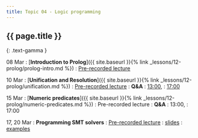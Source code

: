 ```yaml
---
title: Topic 04 - Logic programming
---
```


## {{ page.title }}
{: .text-gamma }

08 Mar
: [**Introduction to Prolog**]({{ site.baseurl }}{% link _lessons/12-prolog/prolog-intro.md %})
  : [Pre-recorded lecture](https://www.youtube.com/playlist?list=PLeIbBi3CwMZw3XQhb0hwQVSxamEJhF_TO)

10 Mar
: [**Unification and Resolution**]({{ site.baseurl }}{% link _lessons/12-prolog/unification.md %})
  : [Pre-recorded lecture](https://www.youtube.com/playlist?list=PLeIbBi3CwMZyH6P_Jboge8kSvUXUCeORz)
: **Q&A**
  : [13:00](https://youtu.be/dtdRwmZBrCw),
  : [17:00](https://youtu.be/fM8onekuCfg)

15 Mar
: [**Numeric predicates**]({{ site.baseurl }}{% link _lessons/12-prolog/numeric-predicates.md %})
  : Pre-recorded lecture
: **Q&A**
  : 13:00,
  : 17:00

17, 20 Mar
: **Programming SMT solvers**
  : [Pre-recorded lecture](https://www.youtube.com/watch?time_continue=63&v=YTLbqaNWHlo&feature=emb_logo)
  : [slides](https://homepages.dcc.ufmg.br/~hbarbosa/talks/evcomp2020-programming_smt.pdf)
  : [examples](https://homepages.dcc.ufmg.br/~hbarbosa/talks/evcomp2020-programming_smt-examples.tar.gz)
